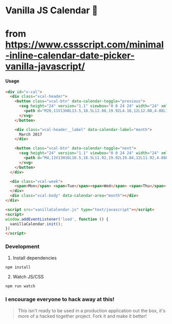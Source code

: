 # Vanilla JS Calendar 🍦
# from https://www.cssscript.com/minimal-inline-calendar-date-picker-vanilla-javascript/

#### Usage

```html
<div id="v-cal">
  <div class="vcal-header">
    <button class="vcal-btn" data-calendar-toggle="previous">
      <svg height="24" version="1.1" viewbox="0 0 24 24" width="24" xmlns="http://www.w3.org/2000/svg">
        <path d="M20,11V13H8L13.5,18.5L12.08,19.92L4.16,12L12.08,4.08L13.5,5.5L8,11H20Z"></path>
      </svg>
    </button>

    <div class="vcal-header__label" data-calendar-label="month">
      March 2017
    </div>

    <button class="vcal-btn" data-calendar-toggle="next">
      <svg height="24" version="1.1" viewbox="0 0 24 24" width="24" xmlns="http://www.w3.org/2000/svg">
        <path d="M4,11V13H16L10.5,18.5L11.92,19.92L19.84,12L11.92,4.08L10.5,5.5L16,11H4Z"></path>
      </svg>
    </button>
  </div>

  <div class="vcal-week">
    <span>Mon</span> <span>Tue</span><span>Wed</span> <span>Thu</span> <span>Fri</span> <span>Sat</span> <span>Sun</span>
  </div>
  <div class="vcal-body" data-calendar-area="month"></div>
</div>
```

```html
<script src="vanillaCalendar.js" type="text/javascript"></script>
<script>
window.addEventListener('load', function () {
  vanillaCalendar.init();
})
</script>
```

### Development

1. Install dependencies

```bash
npm install
```

2. Watch JS/CSS

```bash
npm run watch
```

### I encourage everyone to hack away at this!

> This isn't ready to be used in a production application out the box, it's more of a hacked together project. Fork it and make it better!
